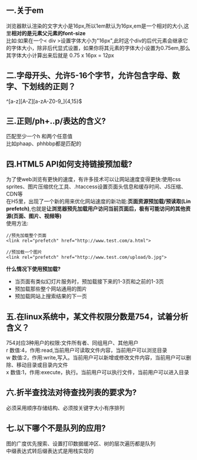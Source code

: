 ## 一.关于em
浏览器默认渲染的文字大小是16px,所以1em默认为16px,em是一个相对的大小,这里**相对的是元素父元素的font-size**  
比如:如果在一个< div >设置字体大小为"16px",此时这个div的后代元素会继承它的字体大小，除非后代显式设置，如果你将其元素的字体大小设置为0.75em,那么其字体大小计算出来后就是 0.75 x 16px = 12px
## 二.字母开头、允许5-16个字节，允许包含字母、数字、下划线的正则？
^[a-z][A-Z][a-zA-Z0-9_]{4,15}$
## 三.正则/ph+..p/表达的含义?
匹配至少一个h 和两个任意值  
比如phaap、phhbbp都是匹配的
## 四.HTML5 API如何支持链接预加载?
为了使web浏览有更快的速度，有许多技术可以让网站速度变得更快:使用css sprites、图片压缩优化工具、.htaccess设置页面头信息和缓存时间、JS压缩、CDN等  
在H5里，出现了一个新的用来优化网站速度的新功能:**页面资源预加载/预读取(Lin prefetch)**,也就是**让浏览器预先加载用户访问当前页面后，极有可能访问的其他资源(页面、图片、视频等)**  
使用方法:
````
//预先加载整个页面
<link rel="prefetch" href="http://www.test.com/a.html">

//预加载一个图片
<link rel="prefetch" href="http://www.test.com/upload/b.jpg">
````
**什么情况下使用预加载?**
* 当页面有类似幻灯片服务时，预加载接下来的1-3页和之前的1-3页
* 预加载那些整个网站通用的图片
* 预加载网站上搜索结果的下一页
## 五.在linux系统中，某文件权限分数是754，试着分析含义？
754对应3种用户的权限:文件所有者、同组用户、其他用户  
r  数值:4，作用:read,当前用户可读取文件内容，当前用户可以浏览目录  
w  数值:2，作用:write,写入。当前用户可以新增或修改文件内容，当前用户可以删除、移动目录或目录内文件  
x  数值:1，作用:execute，执行。当前用户可以执行文件，当前用户可以进入目录  
## 六.折半查找法对待查找列表的要求为?
必须采用顺序存储结构、必须按关键字大小有序排列
## 七.以下哪个不是队列的应用?
图的广度优先搜索、设置打印数据缓冲区、树的层次遍历都是队列  
中缀表达式转后缀表达式是用栈实现的
